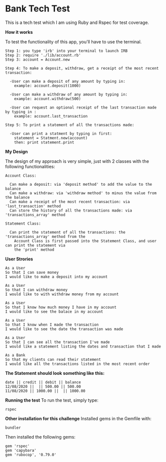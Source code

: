 # Bank Tech Test

This is a tech test which I am using Ruby and Rspec for test coverage.

**How it works**

To test the functionality of this app, you'll have to use the terminal.
```
Step 1: you type 'irb' into your terminal to launch IRB
Step 2: require './lib/account.rb'
Step 3: account = Account.new

Step 4: To make a deposit, withdraw, get a receipt of the most recent transaction:

  -User can make a deposit of any amount by typing in:
    example: account.deposit(1000)

  -User can make a withdraw of any amount by typing in:
    example: account.withdraw(500)

  -User can request an optional receipt of the last transaction made by typing in :
    example: account.last_transaction

Step 5: To print a statement of all the transactions made:

  -User can print a statment by typing in first:
    statement = Statment.new(account)
    then: print statement.print
```

**My Design**

The design of my approach is very simple, just with 2 classes with the following functionalities:

```
Account Class:

  Can make a deposit: via 'deposit method' to add the value to the balance
  Can make a withdraw: via 'withdraw method' to minus the value from the balance
  Can make a receipt of the most recent transaction: via 'last_transaction' method
  Can store the history of all the transactions made: via 'transactions_array' method
```
```
Statement Class:
  
  Can print the statement of all the transactions: the 'transactions_array' method from the 
    Account Class is first passed into the Statement Class, and user can print the statement via 
    the 'print' method
```

**User Strories**

```
As a User
So that I can save money
I would like to make a deposit into my account
```
```
As a User
So that I can withdraw money
I would like to with withdraw money from my account
```
```
As a User
So that I know how much money I have in my account
I would like to see the balace in my account
```
```
As a User
So that I know when I made the transaction
I would like to see the date the transaction was made
```
```
As a User
So that I can see all the transaction I've made
I would like a statement listing the dates and transaction that I made
```
```
As a Bank
So that my clients can read their statement
I would like all the transactions listed in the most recent order
```

**The Statement should look something like this:**
```
date || credit || debit || balance
12/08/2020 ||  || 500.00 || 500.00
11/08/2020 || 1000.00 ||  || 1000.00 
```

**Running the test**
To run the test, simply type:
```
rspec
```
**Other installation for this challenge**
Installed gems in the Gemfile with:
```
bundler
``` 
Then installed the following gems:
```
gem 'rspec'
gem 'capybara'
gem 'rubocop', '0.79.0'
```
